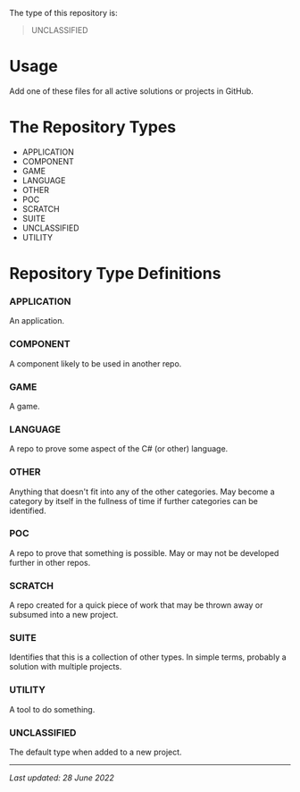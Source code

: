 The type of this repository is:

> UNCLASSIFIED

# Usage

Add one of these files for all active solutions or projects in GitHub. 

# The Repository Types

- APPLICATION
- COMPONENT
- GAME
- LANGUAGE
- OTHER
- POC
- SCRATCH
- SUITE
- UNCLASSIFIED
- UTILITY

# Repository Type Definitions

### APPLICATION

An application.

### COMPONENT

A component likely to be used in another repo.

### GAME

A game.

### LANGUAGE

A repo to prove some aspect of the C# (or other) language.

### OTHER

Anything that doesn't fit into any of the other categories. May become a category by itself in the fullness of time if further categories can be identified.

### POC

A repo to prove that something is possible. May or may not be developed further in other repos.

### SCRATCH

A repo created for a quick piece of work that may be thrown away or subsumed into a new project.

### SUITE

Identifies that this is a collection of other types. In simple terms, probably a solution with multiple projects.

### UTILITY

A tool to do something.

### UNCLASSIFIED

The default type when added to a new project.

---
_Last updated: 28 June 2022_
